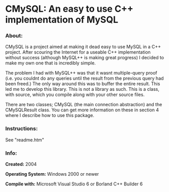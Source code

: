 # CMySQL: An easy to use C++ implementation of MySQL

### About:
CMySQL is a project aimed at making it dead easy to use MySQL in a C++ project. After scouring the Internet for a useable C++ implementation without success (although MySQL++ is making great progress) I decided to make my own one that is incredibly simple.


The problem I had with MySQL++ was that it wasnt multiple-query proof (i.e. you couldnt do any queries until the result from the previous query had been freed.) The only way around this was to buffer the entire result. This led me to develop this library. This is not a library as such. This is a class, with source, which you compile along with your other source files.


There are two classes; CMySQL (the main connection abstraction) and the CMySQLResult class. You can get more information on these in section 4 where I describe how to use this package.

### Instructions:
See "readme.htm"

### Info:
**Created:** 2004


**Operating System:** Windows 2000 or newer


**Compile with:** Microsoft Visual Studio 6 or Borland C++ Builder 6
